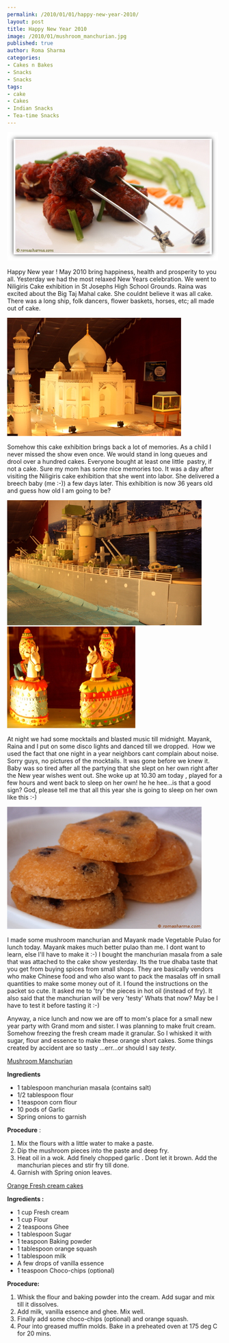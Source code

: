```yaml
--- 
permalink: /2010/01/01/happy-new-year-2010/
layout: post
title: Happy New Year 2010
image: /2010/01/mushroom_manchurian.jpg
published: true
author: Roma Sharma
categories: 
- Cakes n Bakes
- Snacks
- Snacks
tags:
- cake
- Cakes
- Indian Snacks
- Tea-time Snacks
---
```

<img class="alignnone size-full wp-image-2165" title="mushroom_manchurian" src="/2010/01/mushroom_manchurian.jpg" alt="mushroom_manchurian" width="494" height="300" />

Happy New year ! May 2010 bring happiness, health and prosperity to you all. Yesterday we had the most relaxed New Years celebration. We went to Niligiris Cake exhibition in St Josephs High School Grounds. Raina was excited about the Big Taj Mahal cake. She couldnt believe it was all cake. There was a long ship, folk dancers, flower baskets, horses, etc; all made out of cake. <!--more-->

<div class='post-image'><img class="size-full wp-image-2166" title="taj_cake" src="/2010/01/taj_cake.jpg" alt="Taj Mahal made out of cake" width="407" height="276" /></div>

Somehow this cake exhibition brings back a lot of memories. As a child I never missed the show even once. We would stand in long queues and drool over a hundred cakes. Everyone bought at least one little  pastry, if not a cake. Sure my mom has some nice memories too. It was a day after visiting the Niligiris cake exhibition that she went into labor. She delivered a breech baby (me :-)) a few days later. This exhibition is now 36 years old and guess how old I am going to be?

<div class='post-image'><img class="size-full wp-image-2167" title="cake_ship" src="/2010/01/cake_ship.jpg" alt="A delicious shipping vessel" width="455" height="292" /></div>

<div class='post-image'><img class="size-full wp-image-2168" title="dancers_cake" src="/2010/01/dancers_cake.jpg" alt="Edible Dancers" width="300" height="237" /></div>

At night we had some mocktails and blasted music till midnight. Mayank, Raina and I put on some disco lights and danced till we dropped.  How we used the fact that one night in a year neighbors cant complain about noise. Sorry guys, no pictures of the mocktails. It was gone before we knew it. Baby was so tired after all the partying that she slept on her own right after the New year wishes went out. She woke up at 10.30 am today , played for a few hours and went back to sleep on her own! he he hee...is that a good sign? God, please tell me that all this year she is going to sleep on her own like this :-)

<div class='post-image'><img class="size-full wp-image-2169" title="fresh cream cakes" src="/2010/01/fresh-cream-cakes.jpg" alt="fresh cream cakes" width="455" height="285" /></div>

I made some mushroom manchurian and Mayank made Vegetable Pulao for lunch today. Mayank makes much better pulao than me. I dont want to learn, else I'll have to make it :-) I bought the manchurian masala from a sale that was attached to the cake show yesterday. Its the true dhaba taste that you get from buying spices from small shops. They are basically vendors who make Chinese food and who also want to pack the masalas off in small quantities to make some money out of it. I found the instructions on the packet so cute. It asked me to 'try' the pieces in hot oil (instead of fry). It also said that the manchurian will be very 'testy' Whats that now? May be I have to test it before tasting it :-)

Anyway, a nice lunch and now we are off to mom's place for a small new year party with Grand mom and sister. I was planning to make fruit cream. Somehow freezing the fresh cream made it granular. So I whisked it with sugar, flour and essence to make these orange short cakes. Some things created by accident are so tasty ...err...or should I say <em>testy</em>.

<span style="text-decoration:underline;">Mushroom Manchurian</span>

<strong>Ingredients</strong>
<ul>
	<li>1 tablespoon manchurian masala (contains salt)</li>
	<li>1/2 tablespoon flour</li>
	<li>1 teaspoon corn flour</li>
	<li>10 pods of Garlic</li>
	<li>Spring onions to garnish</li>
</ul>
<strong>Procedure</strong> :
<ol>
	<li>Mix the flours with a little water to make a paste.</li>
	<li>Dip the mushroom pieces into the paste and deep fry.</li>
	<li>Heat oil in a wok. Add finely chopped garlic . Dont let it brown. Add the manchurian pieces and stir fry till done.</li>
	<li>Garnish with Spring onion leaves.</li>
</ol>
<span style="text-decoration:underline;">Orange Fresh cream cakes</span>

<strong>Ingredients :
</strong>
<ul>
	<li>1 cup Fresh cream</li>
	<li>1 cup Flour</li>
	<li>2 teaspoons Ghee</li>
	<li>1 tablespoon Sugar</li>
	<li>1 teaspoon Baking powder</li>
	<li>1 tablespoon orange squash</li>
	<li>1 tablespoon milk</li>
	<li>A few drops of vanilla essence</li>
	<li>1 teaspoon Choco-chips (optional)</li>
</ul>
<strong>Procedure:</strong>
<ol>
	<li>Whisk the flour and baking powder into the cream. Add sugar and mix till it dissolves.</li>
	<li>Add milk, vanilla essence and ghee. Mix well.</li>
	<li>Finally add some choco-chips (optional) and orange squash.</li>
	<li>Pour into greased muffin molds. Bake in a preheated oven at 175 deg C for 20 mins.</li>
</ol>

